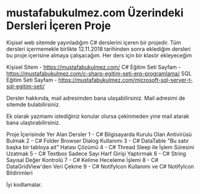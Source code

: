 # mustafabukulmez.com Üzerindeki Dersleri İçeren Proje
Kişisel web sitemde yayınladığım C# derslerini içeren bir projedir. 
Tüm dersleri içermemekle birlikte 12.11.2018 tarihinden sonra eklediğim dersleri bu proje içerisine almaya çalışacağım. 
Her ders için bir klasör ekleyeceğim

Kişisel Sitem - https://mustafabukulmez.com/
C# Eğitim Seti Sayfam - https://mustafabukulmez.com/c-sharp-egitim-seti-erp-programlama/
SQL Eğitim Seti Sayfam - https://mustafabukulmez.com/microsoft-sql-server-t-sql-egitim-seti/

Dersler hakkında, mail adresimden bana ulaşabilirsiniz. Mail adresimi de sitemde bulabilirsiniz. 

Ek olarak yazmamı istediğiniz konular olursa çekinmeden yine mail atarak bana ulaştırabilirsiniz.

Proje İçerisinde Yer Alan Dersler
1 - C# Bilgisayarda Kurulu Olan Antivirüsü Bulmak
2 - C# Folder Browser Dialog Kullanımı
3 - C# DataTable "Bu satır başka bir tabloya ait" Hatası Çözümü
4 - C# Thread Sleep ile İşlem Süresini Uzatmak
5 - C# Textbox Sadece Sayı Harf Girişi Yaptırmak
6 - C# String Sayısal Değer Kontrolü
7 - C# Kelime Heceleme İşlemi
8 - C# DataGridView'den Veri Çekme
9 - C# NotifyIcon Kullanımı ve C# NotifyIcon Bildirimleri

İyi kodlamalar.
